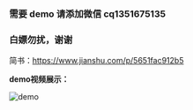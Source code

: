 ### 需要 demo 请添加微信 cq1351675135
### 白嫖勿扰，谢谢

简书：https://www.jianshu.com/p/5651fac912b5

**demo视频展示：**

![demo](demo.gif)